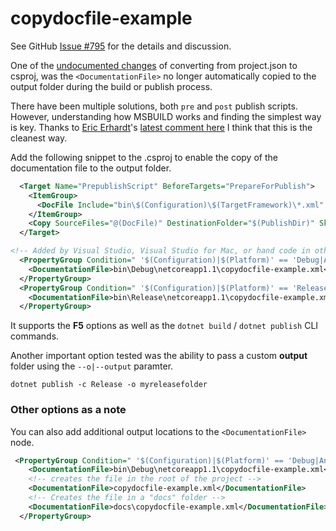 # copydocfile-example

See GitHub [Issue #795](https://github.com/dotnet/sdk/issues/795) for the details and discussion.

One of the [undocumented changes](https://docs.microsoft.com/en-us/dotnet/articles/core/migration/) of converting from project.json to csproj, was the `<DocumentationFile>` no longer automatically copied to the output folder during the build or publish process.

There have been multiple solutions, both `pre` and `post` publish scripts. However, understanding how MSBUILD works and finding the simplest way is key. Thanks to [Eric Erhardt](https://github.com/eerhardt)'s [latest comment here](https://github.com/dotnet/sdk/issues/795#issuecomment-289782712) I think that this is the cleanest way.

Add the following snippet to the .csproj to enable the copy of the documentation file to the output folder.

```xml
  <Target Name="PrepublishScript" BeforeTargets="PrepareForPublish">
    <ItemGroup>
      <DocFile Include="bin\$(Configuration)\$(TargetFramework)\*.xml" />
    </ItemGroup>
    <Copy SourceFiles="@(DocFile)" DestinationFolder="$(PublishDir)" SkipUnchangedFiles="false" />
  </Target>

<!-- Added by Visual Studio, Visual Studio for Mac, or hand code in other IDE -->
  <PropertyGroup Condition=" '$(Configuration)|$(Platform)' == 'Debug|AnyCPU' ">
    <DocumentationFile>bin\Debug\netcoreapp1.1\copydocfile-example.xml</DocumentationFile>
  </PropertyGroup>
  <PropertyGroup Condition=" '$(Configuration)|$(Platform)' == 'Release|AnyCPU' ">
    <DocumentationFile>bin\Release\netcoreapp1.1\copydocfile-example.xml</DocumentationFile>
  </PropertyGroup>
```

It supports the **F5** options as well as the `dotnet build` / `dotnet publish` CLI commands.

Another important option tested was the ability to pass a custom **output** folder using the `--o|--output` paramter.

```console
dotnet publish -c Release -o myreleasefolder
```

### Other options as a note

You can also add additional output locations to the `<DocumentationFile>` node.

```xml
 <PropertyGroup Condition=" '$(Configuration)|$(Platform)' == 'Debug|AnyCPU' ">
    <DocumentationFile>bin\Debug\netcoreapp1.1\copydocfile-example.xml</DocumentationFile>
    <!-- creates the file in the root of the project -->
    <DocumentationFile>copydocfile-example.xml</DocumentationFile>
    <!-- Creates the file in a "docs" folder -->
    <DocumentationFile>docs\copydocfile-example.xml</DocumentationFile>
  </PropertyGroup>
```
